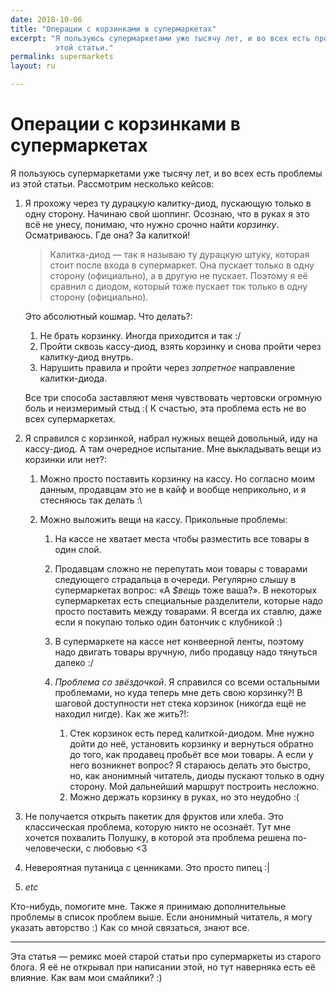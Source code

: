 ```yaml
---
date: 2018-10-06
title: "Операции с корзинками в супермаркетах"
excerpt: "Я пользуюсь супермаркетами уже тысячу лет, и во всех есть проблемы из
          этой статьи."
permalink: supermarkets
layout: ru

---
```


# Операции с корзинками в супермаркетах
Я пользуюсь супермаркетами уже тысячу лет, и во всех есть проблемы из этой 
статьи. Рассмотрим несколько кейсов:

1. Я прохожу через ту дурацкую калитку-диод, пускающую только в одну сторону. 
   Начинаю свой шоппинг. Осознаю, что в руках я это всё не унесу, понимаю, что
   нужно срочно найти *корзинку*. Осматриваюсь. Где она? За калиткой!
   
   > Калитка-диод — так я называю ту дурацкую штуку, которая стоит после входа в
   > супермаркет. Она пускает только в одну сторону (официально), а в другую не
   > пускает. Поэтому я её сравнил с диодом, который тоже пускает ток только в
   > одну сторону (официально).
   
   Это абсолютный кошмар. Что делать?:
   
   1. Не брать корзинку. Иногда приходится и так :/
   2. Пройти сквозь кассу-диод, взять корзинку и снова пройти через калитку-диод
      внутрь.
   3. Нарушить правила и пройти через *запретное* направление калитки-диода.
   
   Все три способа заставляют меня чувствовать чертовски огромную боль и
   неизмеримый стыд :( К счастью, эта проблема есть не во всех супермаркетах.
2. Я справился с корзинкой, набрал нужных вещей довольный, иду на кассу-диод.
   А там очередное испытание. Мне выкладывать вещи из корзинки или нет?:
   
   1. Можно просто поставить корзинку на кассу. Но согласно моим данным,
      продавцам это не в кайф и вообще неприкольно, и я стесняюсь так делать :\
   2. Можно выложить вещи на кассу. Прикольные проблемы:
   
      1. На кассе не хватает места чтобы разместить все товары в один слой.
      2. Продавцам сложно не перепутать мои товары с товарами следующего
         страдальца в очереди. Регулярно слышу в супермаркетах вопрос: «А
         *$вещь* тоже ваша?». В некоторых супермаркетах есть специальные
         разделители, которые надо просто поставить между товарами. Я всегда их
         ставлю, даже если я покупаю только один батончик с клубникой :)
      3. В супермаркете на кассе нет конвеерной ленты, поэтому надо двигать
         товары вручную, либо продавцу надо тянуться далеко :/
      4. *Проблема со звёздочкой*. Я справился со всеми остальными проблемами,
         но куда теперь мне деть свою корзинку?! В шаговой доступности нет
         стека корзинок (никогда ещё не находил нигде). Как же жить?!:
         
         1. Стек корзинок есть перед калиткой-диодом. Мне нужно дойти до неё,
            установить корзинку и вернуться обратно до того, как продавец
            пробьёт все мои товары. А если у него возникнет вопрос? Я стараюсь
            делать это быстро, но, как анонимный читатель, диоды пускают
            только в одну сторону. Мой дальнейший маршрут построить несложно.
         2. Можно держать корзинку в руках, но это неудобно :(
3. Не получается открыть пакетик для фруктов или хлеба. Это классическая
   проблема, которую никто не осознаёт. Тут мне хочется похвалить Полушку, в
   которой эта проблема решена по-человечески, с любовью <3
4. Невероятная путаница с ценниками. Это просто пипец :|
5. *etc*

Кто-нибудь, помогите мне. Также я принимаю дополнительные проблемы в список
проблем выше. Если анонимный читатель, я могу указать авторство :) Как со мной
связаться, знают все.

<hr>

Эта статья — ремикс моей старой статьи про супермаркеты из старого блога. Я её
не открывал при написании этой, но тут наверняка есть её влияние. Как вам мои
смайлики? :)
